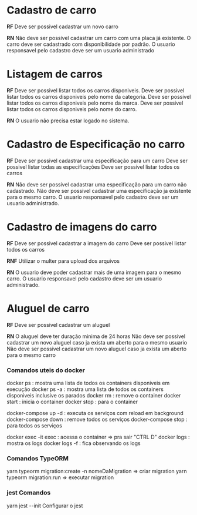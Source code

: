 # Cadastro de carro

**RF**
Deve ser possivel cadastrar um novo carro


**RN**
Não deve ser possivel cadastrar um carro com uma placa já existente.
O carro deve ser cadastrado com disponibilidade por padrão.
O usuario responsavel pelo cadastro deve ser um usuario administrado


# Listagem de carros

**RF**
Deve ser possivel listar todos os carros disponiveis.
Deve ser possivel listar todos os carros disponiveis pelo nome da categoria.
Deve ser possivel listar todos os carros disponiveis pelo nome da marca.
Deve ser possivel listar todos os carros disponiveis pelo nome do carro.


**RN**
O usuario não precisa estar logado no sistema.

# Cadastro de Especificação no carro

**RF**
Deve ser possivel cadastrar uma especificação para um carro
Deve ser possivel listar todas as especificações 
Deve ser possivel   listar todos os carros

**RN**
Não deve ser possivel cadastrar uma especificação para um carro não cadastrado.
Não deve ser possivel cadastrar uma especificação ja existente para o mesmo carro.
O usuario responsavel pelo cadastro deve ser um usuario administrado.

# Cadastro de imagens do carro

**RF**
Deve ser possivel cadastrar a imagem do carro
Deve ser possivel listar todos os carros   

**RNF**
Utilizar o multer para upload dos arquivos


**RN**
O usuario deve poder cadastrar mais de uma imagem para o mesmo carro.
O usuario responsavel pelo cadastro deve ser um usuario administrado.

# Aluguel de carro

**RF**
Deve ser possivel cadastrar um aluguel

**RN**
O aluguel deve ter duração minima de 24 horas
Não deve ser possivel cadastrar um novo aluguel caso ja exista um aberto para o mesmo usuario
Não deve ser possivel cadastrar um novo aluguel caso ja exista um aberto para o mesmo carro






### Comandos uteis do docker
docker ps : mostra uma lista de todos os containers disponiveis em execução
docker ps -a : mostra uma lista de todos os containers disponiveis inclusive os parados
docker rm <id do container> : remove o container
docker start <id do container> : inicia o container
docker stop <id do container> : para o container

docker-compose up -d : executa os serviços com reload em background
docker-compose down : remove todos os serviços
docker-compose stop : para todos os serviços

docker exec -it exec <nome do container> : acessa o container => pra sair "CTRL D"
docker logs <nome do container> : mostra os logs
docker logs <nome do container> -f : fica observando os logs


### Comandos TypeORM 
yarn typeorm migration:create -n nomeDaMigration            => criar migration
yarn typeorm migration:run                                  => executar migration


### jest Comandos
yarn jest --init  Configurar o jest